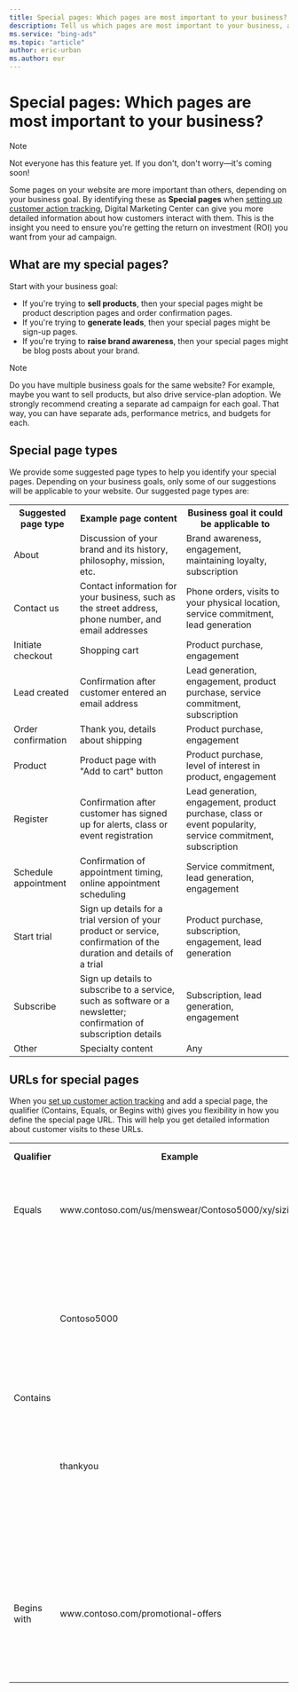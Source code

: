 ```yaml
---
title: Special pages: Which pages are most important to your business?
description: Tell us which pages are most important to your business, and we can give you specific data on customer actions on those pages.
ms.service: "bing-ads"
ms.topic: "article"
author: eric-urban
ms.author: eur
---
```


# Special pages: Which pages are most important to your business?

> [!NOTE]
> Not everyone has this feature yet. If you don't, don't worry—it's coming soon!

Some pages on your website are more important than others, depending on your business goal. By identifying these as **Special pages** when [setting up customer action tracking](./hlp_DMC_CONC_CAT_Intro.md), Digital Marketing Center can give you more detailed information about how customers interact with them. This is the insight you need to ensure you're getting the return on investment (ROI) you want from your ad campaign.

## What are my special pages?

Start with your business goal:

- If you're trying to **sell products**, then your special pages might be product description pages and order confirmation pages.
- If you're trying to **generate leads**, then your special pages might be sign-up pages.
- If you're trying to **raise brand awareness**, then your special pages might be blog posts about your brand.

> [!NOTE]
> Do you have multiple business goals for the same website? For example, maybe you want to sell products, but also drive service-plan adoption. We strongly recommend creating a separate ad campaign for each goal. That way, you can have separate ads, performance metrics, and budgets for each.

## Special page types

We provide some suggested page types to help you identify your special pages. Depending on your business goals, only some of our suggestions will be applicable to your website. Our suggested page types are:

<table>
  <tr>
    <th scope="col">Suggested page type</th>
    <th scope="col">Example page content</th>
    <th scope="col">Business goal it could be applicable to</th>
  </tr>
  <tr>
    <td>About</td>
    <td>Discussion of your brand and its history, philosophy, mission, etc.</td>
    <td>Brand awareness, engagement, maintaining loyalty, subscription</td>
  </tr>
  <tr>
    <td>Contact us</td>
    <td>Contact information for your business, such as the street address, phone number, and email addresses</td>
    <td>Phone orders, visits to your physical location, service commitment, lead generation</td>
  </tr>
  <tr>
    <td>Initiate checkout</td>
    <td>Shopping cart</td>
    <td>Product purchase, engagement</td>
  </tr>
  <tr>
    <td>Lead created</td>
    <td>Confirmation after customer entered an email address</td>
    <td>Lead generation, engagement, product purchase, service commitment, subscription</td>
  </tr>
  <tr>
    <td>Order confirmation</td>
    <td>Thank you, details about shipping</td>
    <td>Product purchase, engagement</td>
  </tr>
  <tr>
    <td>Product</td>
    <td>Product page with "Add to cart" button</td>
    <td>Product purchase, level of interest in product, engagement</td>
  </tr>
  <tr>
    <td>Register</td>
    <td>Confirmation after customer has signed up for alerts, class or event registration</td>
    <td>Lead generation, engagement, product purchase, class or event popularity, service commitment, subscription</td>
  </tr>
  <tr>
    <td>Schedule appointment</td>
    <td>Confirmation of appointment timing, online appointment scheduling</td>
    <td>Service commitment, lead generation, engagement</td>
  </tr>
  <tr>
    <td>Start trial</td>
    <td>Sign up details for a trial version of your product or service, confirmation of the duration and details of a trial</td>
    <td>Product purchase, subscription, engagement, lead generation</td>
  </tr>
  <tr>
    <td>Subscribe</td>
    <td>Sign up details to subscribe to a service, such as software or a newsletter; confirmation of subscription details</td>
    <td>Subscription, lead generation, engagement</td>
  </tr>
  <tr>
    <td>Other</td>
    <td>Specialty content</td>
    <td>Any</td>
  </tr>
</table>

## URLs for special pages

When you [set up customer action tracking](./hlp_DMC_CONC_CAT_Intro.md) and add a special page, the qualifier (Contains, Equals, or Begins with) gives you flexibility in how you define the special page URL. This will help you get detailed information about customer visits to these URLs.

<table>
  <tr>
    <th scope="col">Qualifier</th>
    <th scope="col">Example</th>
    <th scope="col">Why you might use it</th>
  </tr>
  <tr>
    <td>Equals</td>
    <td>www.contoso.com/us/menswear/Contoso5000/xy/sizing</td>
    <td>You want details about customer visits to one specific page.</td>
  </tr>
  <tr>
    <td rowspan="2" style="vertical-align:middle">Contains</td>
    <td>Contoso5000</td>
    <td>You want details about customer visits to any URL with your domain that contains this specific brand in the URL.</td>
  </tr>
  <tr>
    <td>thankyou</td>
    <td>You want details about customer visits to every product confirmation page on your website that contains this phrase in its URL.</td>
  </tr>
  <tr>
    <td>Begins with</td>
    <td>www.contoso.com/promotional-offers</td>
    <td>You want details about customer visits to any page on your website that has a URL that begins with this URL.</td>
  </tr>
</table>


